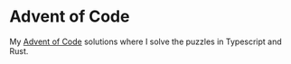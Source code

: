 # Advent of Code

My [Advent of Code](https://www.adventofcode.com) solutions where I solve the puzzles in Typescript and Rust.
